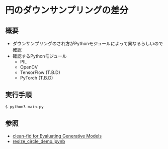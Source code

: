 # 円のダウンサンプリングの差分

## 概要

* ダウンサンプリングのされ方がPythonモジュールによって異なるらしいので確認
* 確認するPythonモジュール
	* PIL
	* OpenCV
	* TensorFlow (T.B.D)
	* PyTorch (T.B.D)

## 実行手順

	$ python3 main.py

## 参照

* [clean-fid for Evaluating Generative Models](https://github.com/GaParmar/clean-fid)
* [resize_circle_demo.ipynb](https://colab.research.google.com/drive/1Q-N94S2mnLsFLpuT7WwY6d5WxGVWLGpg?usp=sharing)


